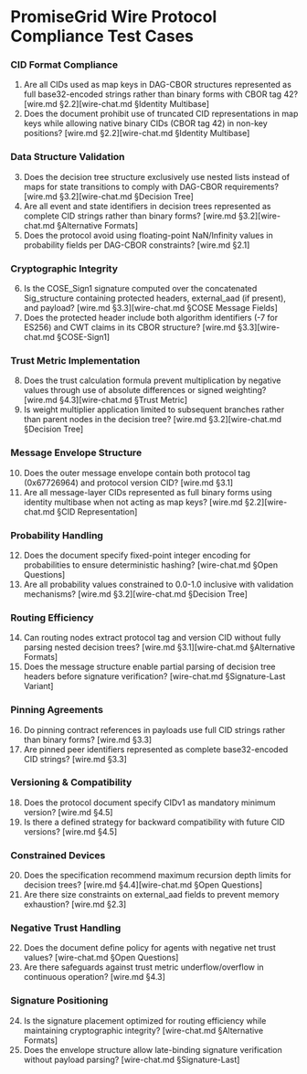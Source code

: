 # PromiseGrid Wire Protocol Compliance Test Cases

### CID Format Compliance
1. Are all CIDs used as map keys in DAG-CBOR structures represented as full base32-encoded strings rather than binary forms with CBOR tag 42? [wire.md §2.2][wire-chat.md §Identity Multibase]
2. Does the document prohibit use of truncated CID representations in map keys while allowing native binary CIDs (CBOR tag 42) in non-key positions? [wire.md §2.2][wire-chat.md §Identity Multibase]

### Data Structure Validation
3. Does the decision tree structure exclusively use nested lists instead of maps for state transitions to comply with DAG-CBOR requirements? [wire.md §3.2][wire-chat.md §Decision Tree]
4. Are all event and state identifiers in decision trees represented as complete CID strings rather than binary forms? [wire.md §3.2][wire-chat.md §Alternative Formats]
5. Does the protocol avoid using floating-point NaN/Infinity values in probability fields per DAG-CBOR constraints? [wire.md §2.1]

### Cryptographic Integrity
6. Is the COSE_Sign1 signature computed over the concatenated Sig_structure containing protected headers, external_aad (if present), and payload? [wire.md §3.3][wire-chat.md §COSE Message Fields]
7. Does the protected header include both algorithm identifiers (-7 for ES256) and CWT claims in its CBOR structure? [wire.md §3.3][wire-chat.md §COSE-Sign1]

### Trust Metric Implementation
8. Does the trust calculation formula prevent multiplication by negative values through use of absolute differences or signed weighting? [wire.md §4.3][wire-chat.md §Trust Metric]
9. Is weight multiplier application limited to subsequent branches rather than parent nodes in the decision tree? [wire.md §3.2][wire-chat.md §Decision Tree]

### Message Envelope Structure
10. Does the outer message envelope contain both protocol tag (0x67726964) and protocol version CID? [wire.md §3.1]
11. Are all message-layer CIDs represented as full binary forms using identity multibase when not acting as map keys? [wire.md §2.2][wire-chat.md §CID Representation]

### Probability Handling
12. Does the document specify fixed-point integer encoding for probabilities to ensure deterministic hashing? [wire-chat.md §Open Questions]
13. Are all probability values constrained to 0.0-1.0 inclusive with validation mechanisms? [wire.md §3.2][wire-chat.md §Decision Tree]

### Routing Efficiency
14. Can routing nodes extract protocol tag and version CID without fully parsing nested decision trees? [wire.md §3.1][wire-chat.md §Alternative Formats]
15. Does the message structure enable partial parsing of decision tree headers before signature verification? [wire-chat.md §Signature-Last Variant]

### Pinning Agreements
16. Do pinning contract references in payloads use full CID strings rather than binary forms? [wire.md §3.3]
17. Are pinned peer identifiers represented as complete base32-encoded CID strings? [wire.md §3.3]

### Versioning & Compatibility
18. Does the protocol document specify CIDv1 as mandatory minimum version? [wire.md §4.5]
19. Is there a defined strategy for backward compatibility with future CID versions? [wire.md §4.5]

### Constrained Devices
20. Does the specification recommend maximum recursion depth limits for decision trees? [wire.md §4.4][wire-chat.md §Open Questions]
21. Are there size constraints on external_aad fields to prevent memory exhaustion? [wire.md §2.3]

### Negative Trust Handling
22. Does the document define policy for agents with negative net trust values? [wire-chat.md §Open Questions]
23. Are there safeguards against trust metric underflow/overflow in continuous operation? [wire.md §4.3]

### Signature Positioning
24. Is the signature placement optimized for routing efficiency while maintaining cryptographic integrity? [wire-chat.md §Alternative Formats]
25. Does the envelope structure allow late-binding signature verification without payload parsing? [wire-chat.md §Signature-Last]
